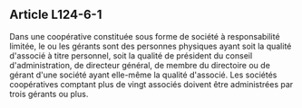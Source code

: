 Article L124-6-1
----
Dans une coopérative constituée sous forme de société à responsabilité limitée,
le ou les gérants sont des personnes physiques ayant soit la qualité d'associé à
titre personnel, soit la qualité de président du conseil d'administration, de
directeur général, de membre du directoire ou de gérant d'une société ayant
elle-même la qualité d'associé. Les sociétés coopératives comptant plus de vingt
associés doivent être administrées par trois gérants ou plus.
